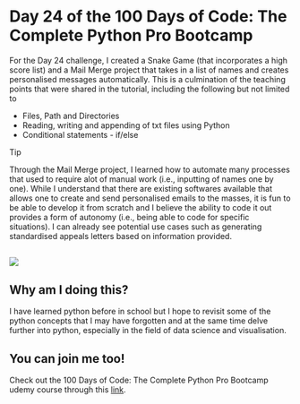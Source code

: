 <h1>Day 24 of the 100 Days of Code: The Complete Python Pro Bootcamp</h1>
<p>For the Day 24 challenge, I created a Snake Game (that incorporates a high score list) and a Mail Merge project that takes in a list of names and creates personalised messages automatically. This is a culmination of the teaching points that were shared in the tutorial, including the following but not limited to</p>
<ul>
  <li>Files, Path and Directories</li>
  <li>Reading, writing and appending of txt files using Python</li>
  <li>Conditional statements - if/else</li>
</ul>

> [!TIP]
> Through the Mail Merge project, I learned how to automate many processes that used to require alot of manual work (i.e., inputting of names one by one). While I understand that there are existing softwares available that allows one to create and send personalised emails to the masses, it is fun to be able to develop it from scratch and I believe the ability to code it out provides a form of autonomy (i.e., being able to code for specific situations). I can already see  potential use cases such as generating standardised appeals letters based on information provided. 

<h2></h2>

<div width = 150px>
  <img src="turtle_crossing_compressed.gif"/>
</div>

<h2>Why am I doing this?</h2>
<p>I have learned python before in school but I hope to revisit some of the python concepts that I may have forgotten and at the same time delve further into python, especially in the field of data science and visualisation.</p>

<h2>You can join me too!</h2>
<p> Check out the 100 Days of Code: The Complete Python Pro Bootcamp udemy course through this <a href="https://www.udemy.com/course/100-days-of-code/">link</a>.</p>
